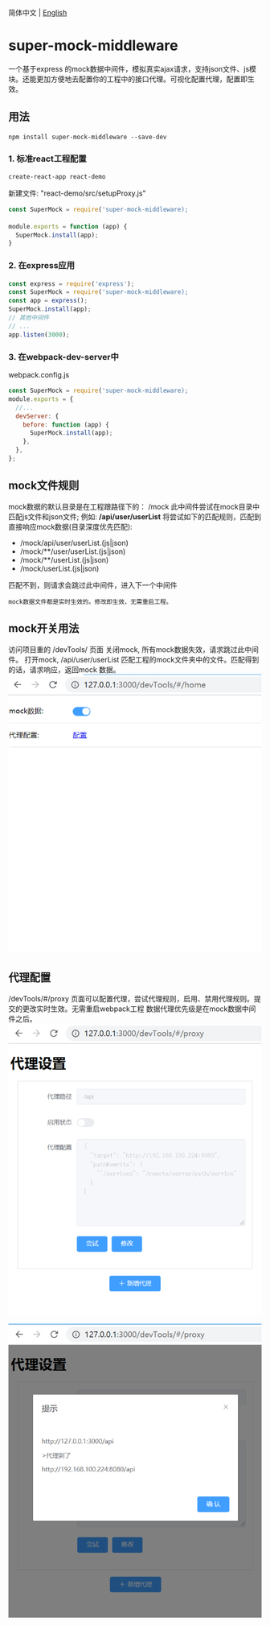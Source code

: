 简体中文 | [English](./README.md) 
# super-mock-middleware
一个基于express 的mock数据中间件，模拟真实ajax请求，支持json文件、js模块。还能更加方便地去配置你的工程中的接口代理。可视化配置代理，配置即生效。

## 用法
    npm install super-mock-middleware --save-dev
### 1. 标准react工程配置
```bash
create-react-app react-demo
```
新建文件: "react-demo/src/setupProxy.js" 
```js
const SuperMock = require('super-mock-middleware);

module.exports = function (app) {
  SuperMock.install(app);
}
```
### 2. 在express应用
```javascript
const express = require('express');
const SuperMock = require('super-mock-middleware);
const app = express();
SuperMock.install(app);
// 其他中间件
// ...
app.listen(3000);
```
### 3. 在webpack-dev-server中
webpack.config.js
```javascript
const SuperMock = require('super-mock-middleware);
module.exports = {
  //...
  devServer: {
    before: function (app) {
      SuperMock.install(app);
    },
  },
};
```
## mock文件规则
mock数据的默认目录是在工程跟路径下的： /mock
此中间件尝试在mock目录中匹配js文件和json文件;
例如: **/api/user/userList**
将尝试如下的匹配规则，匹配到直接响应mock数据(目录深度优先匹配):
- /mock/api/user/userList.(js|json)
- /mock/\*\*/user/userList.(js|json)
- /mock/\*\*/userList.(js|json)
- /mock/userList.(js|json)

匹配不到，则请求会跳过此中间件，进入下一个中间件


    mock数据文件都是实时生效的。修改即生效，无需重启工程。

## mock开关用法
访问项目重的 /devTools/ 页面
关闭mock, 所有mock数据失效，请求跳过此中间件。
打开mock, /api/user/userList 匹配工程的mock文件夹中的文件。匹配得到的话，请求响应，返回mock 数据。
![](https://raw.githubusercontent.com/tsloveme/super-mock/master/images/cn/sample-home1.png)

## 代理配置
/devTools/#/proxy
页面可以配置代理，尝试代理规则，启用、禁用代理规则。提交的更改实时生效。无需重启webpack工程
数据代理优先级是在mock数据中间件之后。
![](https://raw.githubusercontent.com/tsloveme/super-mock/master/images/cn/sample-proxy1.png)


![](https://raw.githubusercontent.com/tsloveme/super-mock/master/images/cn/sample-proxy2.png)
